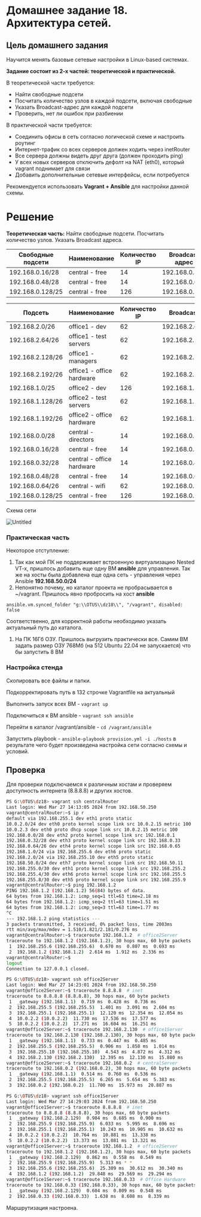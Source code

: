 # Домашнее задание 18. Архитектура сетей.

## Цель домашнего задания

Научится менять базовые сетевые настройки в Linux-based системах.

**Задание состоит из 2-х частей: теоретической и практической.**

В теоретической части требуется:

- Найти свободные подсети
- Посчитать количество узлов в каждой подсети, включая свободные
- Указать Broadcast-адрес для каждой подсети
- Проверить, нет ли ошибок при разбиении

В практической части требуется:

- Соединить офисы в сеть согласно логической схеме и настроить роутинг
- Интернет-трафик со всех серверов должен ходить через inetRouter
- Все сервера должны видеть друг друга (должен проходить ping)
- У всех новых серверов отключить дефолт на NAT (eth0), который vagrant поднимает для связи
- Добавить дополнительные сетевые интерфейсы, если потребуется

Рекомендуется использовать **Vagrant + Ansible** для настройки данной схемы.

# Решение

**Теоретическая часть:** Найти свободные подсети. Посчитать количество узлов. Указать Broadcast адреса.

| Свободные подсети | Наименование  | Количество IP | Broadcast адрес |
| --- | --- | --- | --- |
| 192.168.0.16/28 | central - free | 14 | 192.168.0.31 |
| 192.168.0.48/28 | central - free | 14 | 192.168.0.63 |
| 192.168.0.128/25 | central - free | 126 | 192.168.0.255 |

| Подсеть | Наименование  | Количество IP | Broadcast  |
| --- | --- | --- | --- |
| 192.168.2.0/26 | office1 - dev | 62 | 192.168.2.63 |
| 192.168.2.64/26 | office1 - test servers | 62 | 192.168.2.127 |
| 192.168.2.128/26 | office1 - managers | 62 | 192.168.2.191 |
| 192.168.2.192/26 | office1 - office hardware | 62 | 192.168.2.255 |
| 192.168.1.0/25 | office2 - dev | 126 | 192.168.1.127 |
| 192.168.1.128/26 | office2 - test servers | 62 | 192.168.1.191 |
| 192.168.1.192/26 | office2 - office hardware | 62 | 192.168.1.255 |
| 192.168.0.0/28 | central - directors | 14 | 192.168.0.15 |
| 192.168.0.16/28 | central - free | 14 | 192.168.0.31 |
| 192.168.0.32/28 | central - office hardware | 14 | 192.168.0.47 |
| 192.168.0.48/28 | central - free | 14 | 192.168.0.63 |
| 192.168.0.64/26 | central - wifi | 62 | 192.168.0.127 |
| 192.168.0.128/25 | central - free | 126 | 192.168.0.255 |

Схема сети

![Untitled](net.png)

### Практическая часть

Некоторое отступление:

1. Так как мой ПК не поддерживает встроенную виртуализацию Nested VT-x, пришлось добавить еще одну ВМ **ansible** для управления. Так же на хосты была добавлена еще одна сеть - управления через Ansible **192.168.50.0/24**
2. Непонятно почему, но каталог проекта не пробрасывается в ~/vagrant. Пришлось явно пробросить на хост **ansible**

`ansible.vm.synced_folder "g:\\OTUS\\dz18\\", "/vagrant", disabled: false`

Соответственно, для корректной работы необходимо указать актуальный путь до каталога.
1. На ПК 16Гб ОЗУ. Пришлось выгрузить практически все. Самим ВМ задать размер ОЗУ 768Мб (на 512 Ubuntu 22.04 не запускается) что бы запустить 8 ВМ

### Настройка стенда

Скопировать все файлы и папки.

Подкорректировать путь в 132 строчке Vagrantfile на актуальный

Выполнить запуск всех ВМ - `vagrant up`

Подключиться к ВМ ansible - `vagrant ssh ansible`

Перейти в каталог /vagrant/ansible - `cd /vagrant/ansible`

Запустить playbook - `ansible-playbook provision.yml -i ./hosts` в результате чего будет произведена настройка сети согласно схемы и условий.

## Проверка

Для проверки подключаемся к различным хостам и проверяем доступность интернета (8.8.8.8) и других хостов.

```bash
PS G:\OTUS\dz18> vagrant ssh centralRouter
Last login: Wed Mar 27 14:13:05 2024 from 192.168.50.250
vagrant@centralRouter:~$ ip r
default via 192.168.255.1 dev eth1 proto static
10.0.2.0/24 dev eth0 proto kernel scope link src 10.0.2.15 metric 100
10.0.2.3 dev eth0 proto dhcp scope link src 10.0.2.15 metric 100
192.168.0.0/28 dev eth2 proto kernel scope link src 192.168.0.1
192.168.0.32/28 dev eth3 proto kernel scope link src 192.168.0.33
192.168.0.64/26 dev eth4 proto kernel scope link src 192.168.0.65
192.168.1.0/24 via 192.168.255.6 dev eth6 proto static
192.168.2.0/24 via 192.168.255.10 dev eth5 proto static
192.168.50.0/24 dev eth7 proto kernel scope link src 192.168.50.11
192.168.255.0/30 dev eth1 proto kernel scope link src 192.168.255.2
192.168.255.4/30 dev eth6 proto kernel scope link src 192.168.255.5
192.168.255.8/30 dev eth5 proto kernel scope link src 192.168.255.9
vagrant@centralRouter:~$ ping 192.168.1.2
PING 192.168.1.2 (192.168.1.2) 56(84) bytes of data.
64 bytes from 192.168.1.2: icmp_seq=1 ttl=63 time=2.18 ms
64 bytes from 192.168.1.2: icmp_seq=2 ttl=63 time=1.51 ms
64 bytes from 192.168.1.2: icmp_seq=3 ttl=63 time=1.77 ms
^C
--- 192.168.1.2 ping statistics ---
3 packets transmitted, 3 received, 0% packet loss, time 2003ms
rtt min/avg/max/mdev = 1.510/1.821/2.181/0.276 ms
vagrant@centralRouter:~$ traceroute 192.168.1.2  # office2Server
traceroute to 192.168.1.2 (192.168.1.2), 30 hops max, 60 byte packets
 1  192.168.255.6 (192.168.255.6)  0.670 ms  0.807 ms  0.693 ms
 2  192.168.1.2 (192.168.1.2)  2.614 ms  1.912 ms  2.336 ms
vagrant@centralRouter:~$
logout
Connection to 127.0.0.1 closed.

PS G:\OTUS\dz18> vagrant ssh office2Server
Last login: Wed Mar 27 14:23:01 2024 from 192.168.50.250
vagrant@office2Server:~$ traceroute 8.8.8.8  # inet
traceroute to 8.8.8.8 (8.8.8.8), 30 hops max, 60 byte packets
 1  _gateway (192.168.1.1)  0.719 ms  0.428 ms  0.736 ms
 2  192.168.255.5 (192.168.255.5)  1.401 ms  3.091 ms  2.604 ms
 3  192.168.255.1 (192.168.255.1)  12.120 ms  12.354 ms  12.054 ms
 4  10.0.2.2 (10.0.2.2)  11.730 ms  17.536 ms  17.577 ms
 5  10.0.2.2 (10.0.2.2)  17.271 ms  16.604 ms  16.251 ms
vagrant@office2Server:~$ traceroute 192.168.2.130  # office1Server
traceroute to 192.168.2.130 (192.168.2.130), 30 hops max, 60 byte packets
 1  _gateway (192.168.1.1)  0.733 ms  0.447 ms  0.485 ms
 2  192.168.255.5 (192.168.255.5)  0.906 ms  1.858 ms  1.014 ms
 3  192.168.255.10 (192.168.255.10)  4.543 ms  4.872 ms  4.312 ms
 4  192.168.2.130 (192.168.2.130)  12.395 ms  12.130 ms  15.880 ms
vagrant@office2Server:~$ traceroute 192.168.0.2  # centralServer
traceroute to 192.168.0.2 (192.168.0.2), 30 hops max, 60 byte packets
 1  _gateway (192.168.1.1)  0.514 ms  0.760 ms  0.536 ms
 2  192.168.255.5 (192.168.255.5)  6.265 ms  5.654 ms  5.383 ms
 3  192.168.0.2 (192.168.0.2)  11.700 ms  15.973 ms  20.887 ms

PS G:\OTUS\dz18> vagrant ssh office1Server
Last login: Wed Mar 27 14:29:03 2024 from 192.168.50.250
vagrant@office1Server:~$ traceroute 8.8.8.8  # inet
traceroute to 8.8.8.8 (8.8.8.8), 30 hops max, 60 byte packets
 1  _gateway (192.168.2.129)  0.984 ms  0.685 ms  0.900 ms
 2  192.168.255.9 (192.168.255.9)  6.033 ms  5.995 ms  8.696 ms
 3  192.168.255.1 (192.168.255.1)  10.243 ms  10.905 ms  10.632 ms
 4  10.0.2.2 (10.0.2.2)  10.764 ms  10.881 ms  13.338 ms
 5  10.0.2.2 (10.0.2.2)  13.373 ms  13.081 ms  13.321 ms
vagrant@office1Server:~$ traceroute 192.168.1.2  # office2Server
traceroute to 192.168.1.2 (192.168.1.2), 30 hops max, 60 byte packets
 1  _gateway (192.168.2.129)  0.862 ms  0.558 ms  0.549 ms
 2  192.168.255.9 (192.168.255.9)  5.313 ms * *
 3  192.168.255.6 (192.168.255.6)  25.309 ms  30.612 ms  30.340 ms
 4  192.168.1.2 (192.168.1.2)  29.848 ms  29.569 ms  29.294 ms
vagrant@office1Server:~$ traceroute 192.168.0.33  # Office Hardware
traceroute to 192.168.0.33 (192.168.0.33), 30 hops max, 60 byte packets
 1  _gateway (192.168.2.129)  0.604 ms  0.809 ms  0.548 ms
 2  192.168.0.33 (192.168.0.33)  1.638 ms  8.608 ms  8.339 ms
```

Маршрутизация настроена.
